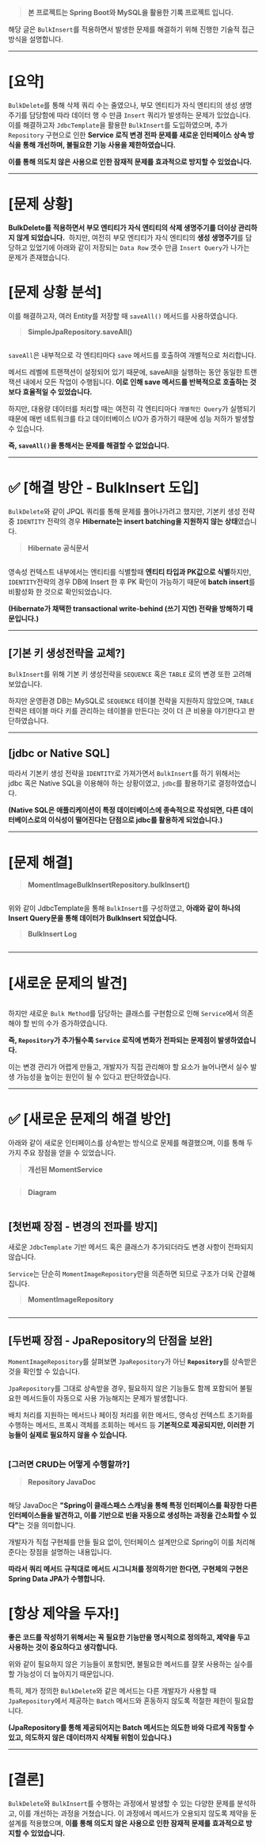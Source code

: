 <blockquote>
<p><strong>본 프로젝트는 Spring Boot와 MySQL을 활용한 기록 프로젝트 입니다.</strong></p>
</blockquote>
<p>해당 글은 <code>BulkInsert</code>를 적용하면서 발생한 문제를 해결하기 위해 진행한 기술적 접근 방식을 설명합니다.</p>
<hr />
<h1 id="요약">[요약]</h1>
<p><code>BulkDelete</code>를 통해 삭제 쿼리 수는 줄였으나, 부모 엔티티가 자식 엔티티의 생성 생명주기를 담당함에 따라 데이터 행 수 만큼 <code>Insert</code> 쿼리가 발생하는 문제가 있었습니다. 이를 해결하고자 <code>JdbcTemplate</code>을 활용한 <code>BulkInsert</code>를 도입하였으며, 추가 <code>Repository</code> 구현으로 인한 <strong>Service 로직 변경 전파 문제를 새로운 인터페이스 상속 방식을 통해 개선하며, 불필요한 기능 사용을 제한하였습니다.</strong> </p>
<p><strong>이를 통해 의도치 않은 사용으로 인한 잠재적 문제를 효과적으로 방지할 수 있었습니다.</strong></p>
<hr />
<h1 id="문제-상황">[문제 상황]</h1>
<p><strong>BulkDelete를 적용하면서 부모 엔티티가 자식 엔티티의 삭제 생명주기를 더이상 관리하지 않게 되었습니다.</strong>
<img alt="" src="https://velog.velcdn.com/images/ho-tea/post/33e79bbb-5b70-4e7f-a0d7-a59da4377a07/image.png" />
하지만, 여전히 부모 엔티티가 자식 엔티티의 <strong>생성 생명주기</strong>를 담당하고 있었기에 아래와 같이 저장되는 <code>Data Row</code> 갯수 만큼 <code>Insert Query</code>가 나가는 문제가 존재했습니다.</p>
<h1 id="문제-상황-분석">[문제 상황 분석]</h1>
<p>이를 해결하고자, 여러 Entity를 저장할 때 <code>saveAll()</code> 메서드를 사용하였습니다.</p>
<blockquote>
<p><strong>SimpleJpaRepository.saveAll()</strong></p>
</blockquote>
<p><img alt="" src="https://velog.velcdn.com/images/ho-tea/post/fdd0de37-92f5-416d-841f-29b7ee37f79a/image.png" /></p>
<p><code>saveAll</code>은 내부적으로 각 엔티티마다 <code>save</code> 메서드를 호출하여 개별적으로 처리합니다.</p>
<p>메서드 레벨에 트랜잭션이 설정되어 있기 때문에, saveAll을 실행하는 동안 동일한 트랜잭션 내에서 모든 작업이 수행됩니다. <strong>이로 인해 save 메서드를 반복적으로 호출하는 것보다 효율적일 수 있었습니다.</strong></p>
<p>하지만, 대용량 데이터를 처리할 때는 여전히 각 엔티티마다 <code>개별적인 Query</code>가 실행되기 때문에 매번 네트워크를 타고 데이터베이스 I/O가 증가하기 때문에 성능 저하가 발생할 수 있습니다.</p>
<p><strong>즉, <code>saveAll()</code>을 통해서는 문제를 해결할 수 없었습니다.</strong></p>
<hr />
<h1 id="✅-해결-방안---bulkinsert-도입">✅ [해결 방안 - BulkInsert 도입]</h1>
<p><code>BulkDelete</code>와 같이 JPQL 쿼리를 통해 문제를 풀어나가려고 했지만, 기본키 생성 전략 중 <code>IDENTITY</code> 전략의 경우 <strong>Hibernate는 insert batching을 지원하지 않는 상태</strong>였습니다.</p>
<blockquote>
<p><strong>Hibernate 공식문서</strong></p>
</blockquote>
<p><img alt="" src="https://velog.velcdn.com/images/ho-tea/post/967d92cb-b018-4e9f-8b3b-1e622e99d7aa/image.png" /></p>
<p>영속성 컨텍스트 내부에서는 엔티티를 식별할때 <strong>엔티티 타입과 PK값으로 식별</strong>하지만, <code>IDENTITY</code>전략의 경우 DB에 Insert 한 후 PK 확인이 가능하기 때문에 <strong>batch insert</strong>를 비활성화 한 것으로 확인되었습니다.</p>
<p><strong>(Hibernate가 채택한 transactional write-behind (쓰기 지연) 전략을 방해하기 때문입니다.)</strong></p>
<hr />
<h2 id="기본-키-생성전략을-교체">[기본 키 생성전략을 교체?]</h2>
<p><code>BulkInsert</code>를 위해 기본 키 생성전략을 <code>SEQUENCE</code> 혹은 <code>TABLE</code> 로의 변경 또한 고려해보았습니다.</p>
<p>하지만 운영환경 DB는 MySQL로 <code>SEQUENCE</code> 테이블 전략을 지원하지 않았으며, <code>TABLE</code> 전략은 테이블 마다 키를 관리하는 테이블을 만든다는 것이 더 큰 비용을 야기한다고 판단하였습니다.</p>
<hr />
<h2 id="jdbc-or-native-sql">[jdbc or Native SQL]</h2>
<p>따라서 기본키 생성 전략을 <code>IDENTITY</code>로 가져가면서 <code>BulkInsert</code>를 하기 위해서는 jdbc 혹은 Native SQL을 이용해야 하는 상황이였고, <code>jdbc</code>를 활용하기로 결정하였습니다.</p>
<p><strong>(Native SQL은 애플리케이션이 특정 데이터베이스에 종속적으로 작성되면, 다른 데이터베이스로의 이식성이 떨어진다는 단점으로 jdbc를 활용하게 되었습니다.)</strong></p>
<hr />
<h1 id="문제-해결">[문제 해결]</h1>
<blockquote>
<p><strong>MomentImageBulkInsertRepository.bulkInsert()</strong></p>
</blockquote>
<p><img alt="" src="https://velog.velcdn.com/images/ho-tea/post/898fa935-10a9-4e76-b515-dbe655f00058/image.png" /></p>
<p>위와 같이 JdbcTemplate을 통해 <code>BulkInsert</code>를 구성하였고, <strong>아래와 같이 하나의 Insert Query문을 통해 데이터가 BulkInsert 되었습니다.</strong></p>
<blockquote>
<p><strong>BulkInsert Log</strong></p>
</blockquote>
<p><img alt="" src="https://velog.velcdn.com/images/ho-tea/post/43d98bec-77ab-4858-986e-cb3416126e8f/image.png" /></p>
<hr />
<h1 id="새로운-문제의-발견">[새로운 문제의 발견]</h1>
<p><img alt="" src="https://velog.velcdn.com/images/ho-tea/post/8751baf5-c725-4434-9a84-45919f6355a5/image.png" /></p>
<p>하지만 새로운 <code>Bulk Method</code>를 담당하는 클래스를 구현함으로 인해 <code>Service</code>에서 의존해야 할 빈의 수가 증가하였습니다.</p>
<p><strong>즉, <code>Repository</code>가 추가될수록 <code>Service</code> 로직에 변화가 전파되는 문제점이 발생하였습니다.</strong></p>
<p>이는 변경 관리가 어렵게 만들고, 개발자가 직접 관리해야 할 요소가 늘어나면서 실수 발생 가능성을 높이는 원인이 될 수 있다고 판단하였습니다.</p>
<hr />
<h1 id="✅-새로운-문제의-해결-방안">✅ [새로운 문제의 해결 방안]</h1>
<p>아래와 같이 새로운 인터페이스를 상속받는 방식으로 문제를 해결했으며, 이를 통해 두 가지 주요 장점을 얻을 수 있었습니다.</p>
<blockquote>
<p><strong>개선된 MomentService</strong></p>
</blockquote>
<p><img alt="" src="https://velog.velcdn.com/images/ho-tea/post/69a3c3c5-4bc8-4e92-afcd-3572c9bbcef1/image.png" /></p>
<blockquote>
<p><strong>Diagram</strong></p>
</blockquote>
<p><img alt="" src="https://velog.velcdn.com/images/ho-tea/post/df43b20a-cffb-4887-a285-12de8a448255/image.png" /></p>
<h2 id="첫번째-장점---변경의-전파를-방지">[첫번째 장점 - 변경의 전파를 방지]</h2>
<p>새로운 <code>JdbcTemplate</code> 기반 메서드 혹은 클래스가 추가되더라도 변경 사항이 전파되지 않습니다.</p>
<p><code>Service</code>는 단순히 <code>MomentImageRepository</code>만을 의존하면 되므로 구조가 더욱 간결해집니다.</p>
<blockquote>
<p><strong>MomentImageRepository</strong></p>
</blockquote>
<p><img alt="" src="https://velog.velcdn.com/images/ho-tea/post/6305bbef-45e6-4b6b-8f5f-cadec5be43d7/image.png" /></p>
<hr />
<h2 id="두번째-장점---jparepository의-단점을-보완">[두번째 장점 - JpaRepository의 단점을 보완]</h2>
<p><code>MomentImageRepository</code>를 살펴보면 <code>JpaRepository</code>가 아닌 <strong><code>Repository</code></strong>를 상속받은 것을 확인할 수 있습니다.</p>
<p><code>JpaRepository</code>를 그대로 상속받을 경우, 필요하지 않은 기능들도 함께 포함되어 불필요한 메서드들이 자동으로 사용 가능해지는 문제가 발생합니다.</p>
<p>배치 처리를 지원하는 메서드나 페이징 처리를 위한 메서드, 영속성 컨텍스트 초기화를 수행하는 메서드, 프록시 객체를 조회하는 메서드 등 <strong>기본적으로 제공되지만, 이러한 기능들이 실제로 필요하지 않을 수 있습니다.</strong></p>
<p><img alt="" src="https://velog.velcdn.com/images/ho-tea/post/3fa2f275-659d-4f55-986b-df9f3ee40649/image.png" /></p>
<h3 id="그러면-crud는-어떻게-수행할까">[그러면 CRUD는 어떻게 수행할까?]</h3>
<blockquote>
<p><strong>Repository JavaDoc</strong></p>
</blockquote>
<p><img alt="" src="https://velog.velcdn.com/images/ho-tea/post/59cfa0bc-2e39-4071-8638-7cbeddf7406b/image.png" /></p>
<p>해당 JavaDoc은 <strong>&quot;Spring이 클래스패스 스캐닝을 통해 특정 인터페이스를 확장한 다른 인터페이스들을 발견하고, 이를 기반으로 빈을 자동으로 생성하는 과정을 간소화할 수 있다&quot;</strong>는 것을 의미합니다.</p>
<p>개발자가 직접 구현체를 만들 필요 없이, 인터페이스 설계만으로 Spring이 이를 처리해 준다는 장점을 설명하는 내용입니다.</p>
<p><strong>따라서 쿼리 메서드 규칙대로 메서드 시그니처를 정의하기만 한다면, 구현체의 구현은 Spring Data JPA가 수행합니다.</strong></p>
<h1 id="항상-제약을-두자">[항상 제약을 두자!]</h1>
<p><strong>좋은 코드를 작성하기 위해서는 꼭 필요한 기능만을 명시적으로 정의하고, 제약을 두고 사용하는 것이 중요하다고 생각합니다.</strong></p>
<p>위와 같이 필요하지 않은 기능들이 포함되면, 불필요한 메서드를 잘못 사용하는 실수를 할 가능성이 더 높아지기 때문입니다.</p>
<p>특히, 제가 정의한 <code>BulkDelete</code>와 같은 메서드는 다른 개발자가 사용할 때 <code>JpaRepository</code>에서 제공하는 <code>Batch</code> 메서드와 혼동하지 않도록 적절한 제한이 필요합니다.</p>
<p><strong>(JpaRepository를 통해 제공되어지는 Batch 메서드는 의도한 바와 다르게 작동할 수 있고, 의도하지 않은 데이터까지 삭제될 위험이 있습니다.)</strong></p>
<hr />
<h1 id="결론">[결론]</h1>
<p><code>BulkDelete</code>와 <code>BulkInsert</code>를 수행하는 과정에서 발생할 수 있는 다양한 문제를 분석하고, 이를 개선하는 과정을 거쳤습니다. 이 과정에서 메서드가 오용되지 않도록 제약을 둔 설계를 적용했으며, <strong>이를 통해 의도치 않은 사용으로 인한 잠재적 문제를 효과적으로 방지할 수 있었습니다.</strong></p>
